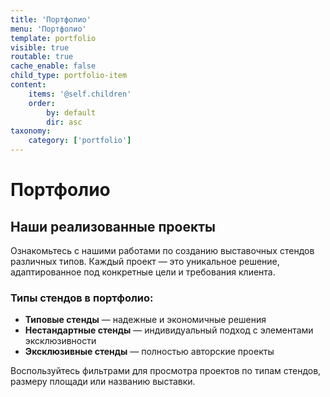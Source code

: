 ```yaml
---
title: 'Портфолио'
menu: 'Портфолио'
template: portfolio
visible: true
routable: true
cache_enable: false
child_type: portfolio-item
content:
    items: '@self.children'
    order:
        by: default
        dir: asc
taxonomy:
    category: ['portfolio']
---
```


# Портфолио

## Наши реализованные проекты

Ознакомьтесь с нашими работами по созданию выставочных стендов различных типов. Каждый проект — это уникальное решение, адаптированное под конкретные цели и требования клиента.

### Типы стендов в портфолио:

- **Типовые стенды** — надежные и экономичные решения
- **Нестандартные стенды** — индивидуальный подход с элементами эксклюзивности  
- **Эксклюзивные стенды** — полностью авторские проекты

Воспользуйтесь фильтрами для просмотра проектов по типам стендов, размеру площади или названию выставки. 